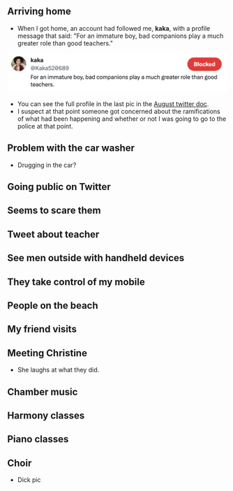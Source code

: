## Arriving home

- When I got home, an account had followed me, **kaka**, with a profile message that said: "For an immature boy, bad companions play a much greater role than good teachers." 

![Admission of guilt](../../content/images/admission%20of%20guilt.png)

- You can see the full profile in the last pic in the [August twitter doc](../../content/tweets/august-2023-twitter.pdf).
- I suspect at that point someone got concerned about the ramifications of what had been happening and whether or not I was going to go to the police at that point.

## Problem with the car washer

- Drugging in the car?

## Going public on Twitter

## Seems to scare them

## Tweet about teacher

## See men outside with handheld devices

## They take control of my mobile

## People on the beach

## My friend visits

## Meeting Christine

- She laughs at what they did.

## Chamber music

## Harmony classes

## Piano classes

## Choir

- Dick pic



